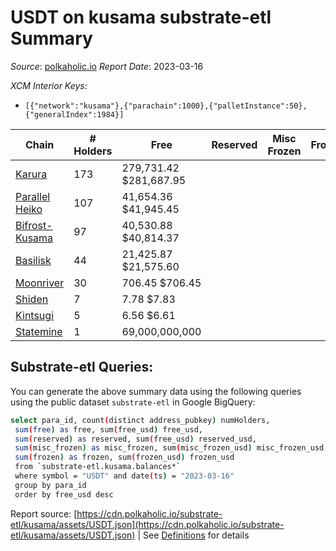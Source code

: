 # USDT on kusama substrate-etl Summary

_Source_: [polkaholic.io](https://polkaholic.io) *Report Date*: 2023-03-16


*XCM Interior Keys*:
* `[{"network":"kusama"},{"parachain":1000},{"palletInstance":50},{"generalIndex":1984}]`


| Chain | # Holders | Free | Reserved | Misc Frozen | Frozen | Price | AssetID |
| ----- | --------- | ---- | -------- | ----------- | ------ | ----- | ------- |
| [Karura](/kusama/2000-karura) | 173 | 279,731.42 $281,687.95 |   |    |   | $1.01 | `{"ForeignAsset":"7"}` |
| [Parallel Heiko](/kusama/2085-parallel-heiko) | 107 | 41,654.36 $41,945.45 |   |    |   | $1.01 | `{"Token":"102"}` |
| [Bifrost-Kusama](/kusama/2001-bifrost-ksm) | 97 | 40,530.88 $40,814.37 |   |    |   | $1.01 | `{"Token2":"0"}` |
| [Basilisk](/kusama/2090-basilisk) | 44 | 21,425.87 $21,575.60 |   |    |   | $1.01 | `{"Token":"14"}` |
| [Moonriver](/kusama/2023-moonriver) | 30 | 706.45 $706.45 |   |    |   | $1.00 | `{"Token":"311091173110107856861649819128533077277"}` |
| [Shiden](/kusama/2007-shiden) | 7 | 7.78 $7.83 |   |    |   | $1.01 | `{"Token":"4294969280"}` |
| [Kintsugi](/kusama/2092-kintsugi) | 5 | 6.56 $6.61 |   |    |   | $1.01 | `{"ForeignAsset":"3"}` |
| [Statemine](/kusama/1000-statemine) | 1 | 69,000,000,000  |   |    |   |  | `{"Token":"11"}` |

## Substrate-etl Queries:
You can generate the above summary data using the following queries using the public dataset `substrate-etl` in Google BigQuery:
```bash
select para_id, count(distinct address_pubkey) numHolders, 
 sum(free) as free, sum(free_usd) free_usd,
 sum(reserved) as reserved, sum(free_usd) reserved_usd,
 sum(misc_frozen) as misc_frozen, sum(misc_frozen_usd) misc_frozen_usd,
 sum(frozen) as frozen, sum(frozen_usd) frozen_usd
 from `substrate-etl.kusama.balances*` 
 where symbol = "USDT" and date(ts) = "2023-03-16"
 group by para_id
 order by free_usd desc
```


Report source: [https://cdn.polkaholic.io/substrate-etl/kusama/assets/USDT.json](https://cdn.polkaholic.io/substrate-etl/kusama/assets/USDT.json) | See [Definitions](/DEFINITIONS.md) for details

